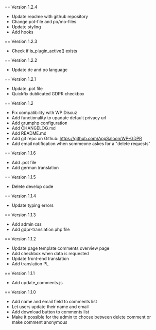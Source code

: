 == Version 1.2.4
* Update readme with github repository
* Change pot-file and po/mo-files
* Update styling
* Add hooks
    
== Version 1.2.3
* Check if is_plugin_active() exists

== Version 1.2.2
* Update de and po language

== Version 1.2.1
* Update .pot file
* Quickfix dublicated GDPR checkbox
    
== Version 1.2
* Fix compatibility with WP Discuz
* Add functionality to upadate default privacy url
* Add grumphp configuration
* Add CHANGELOG.md
* Add README.md
* Add git repo on Github: https://github.com/AppSaloon/WP-GDPR
* Add email notification when sommeone askes for a "delete requests"
    
== Version 1.1.6
* Add .pot file
* Add german translation

== Version 1.1.5
* Delete develop code

== Version 1.1.4
* Update typing errors

== Version 1.1.3
* Add admin css
* Add gdpr-translation.php file

== Version 1.1.2
*  Update page template comments overview page
* Add checkbox when data is requested
* Update front-end translation
* Add translation PL

== Version 1.1.1
* Add update_comments.js

== Version 1.1.0
* Add name and email field to comments list
* Let users update their name and email
* Add download button to comments list
* Make it possible for the admin to choose between delete comment or make comment anonymous